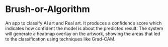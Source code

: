 # Brush-or-Algorithm
An app to classify AI art and Real art.
It produces a confidence score which indicates how confident the model is about the predicted result.
The system will generate a heatmap overlay on the artwork, showing the areas that led to the classification using techniques like Grad-CAM.

